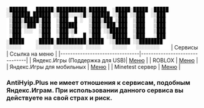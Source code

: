 ![Меню](menulogo.png)
| Сервисы                        |              Ссылка на меню   |
|--------------------------------|-------------------------------|
| Яндекс.Игры (Поддержка для USB)| [Меню](yandexgames.txt)       |
| ROBLOX                         | [Меню](roblox)                |
| Яндекс.Игры для мобильных      | [Меню](yandexgamesMobile)     |
| Minetest сервер                | [Меню](minetestserver)        |

### AntiHyip.Plus не имеет отношения к сервисам, подобным Яндекс.Играм. При использовании данного сервиса вы действуете на свой страх и риск.
